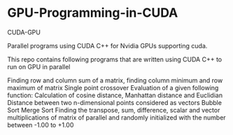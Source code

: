 # GPU-Programming-in-CUDA
CUDA-GPU

Parallel programs using CUDA C++ for Nvidia GPUs supporting cuda.

This repo contains following programs that are written using CUDA C++ to run on GPU in parallel

Finding row and column sum of a matrix, finding column minimum and row maximum of matrix
Single point crossover
Evaluation of a given following function:
Calculation of cosine distance, Manhattan distance and Euclidian Distance between two n-dimensional points considered as vectors
Bubble Sort
Merge Sort
Finding the transpose, sum, difference, scalar and vector multiplications of matrix of parallel and randomly initialized with the number between -1.00 to +1.00
